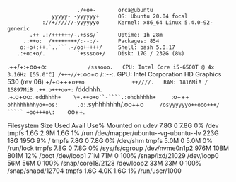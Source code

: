                          ./+o+-       orca@ubuntu
                  yyyyy- -yyyyyy+      OS: Ubuntu 20.04 focal
               ://+//////-yyyyyyo      Kernel: x86_64 Linux 5.4.0-92-generic
           .++ .:/++++++/-.+sss/`      Uptime: 1h 28m
         .:++o:  /++++++++/:--:/-      Packages: 854
        o:+o+:++.`..```.-/oo+++++/     Shell: bash 5.0.17
       .:+o:+o/.          `+sssoo+/    Disk: 17G / 232G (8%)
  .++/+:+oo+o:`             /sssooo.   CPU: Intel Core i5-6500T @ 4x 3.1GHz [55.0°C]
 /+++//+:`oo+o               /::--:.   GPU: Intel Corporation HD Graphics 530 (rev 06)
 \+/+o+++`o++o               ++////.   RAM: 1816MiB / 15897MiB
  .++.o+++oo+:`             /dddhhh.  
       .+.o+oo:.          `oddhhhh+   
        \+.++o+o``-````.:ohdhhhhh+    
         `:o+++ `ohhhhhhhhyo++os:     
           .o:`.syhhhhhhh/.oo++o`     
               /osyyyyyyo++ooo+++/    
                   ````` +oo+++o\:    
                          `oo++.  
                          
Filesystem                         Size  Used Avail Use% Mounted on
udev                               7.8G     0  7.8G   0% /dev
tmpfs                              1.6G  2.9M  1.6G   1% /run
/dev/mapper/ubuntu--vg-ubuntu--lv  223G   18G  195G   9% /
tmpfs                              7.8G     0  7.8G   0% /dev/shm
tmpfs                              5.0M     0  5.0M   0% /run/lock
tmpfs                              7.8G     0  7.8G   0% /sys/fs/cgroup
/dev/nvme0n1p2                     976M  108M  801M  12% /boot
/dev/loop1                          71M   71M     0 100% /snap/lxd/21029
/dev/loop0                          56M   56M     0 100% /snap/core18/2128
/dev/loop2                          33M   33M     0 100% /snap/snapd/12704
tmpfs                              1.6G  4.0K  1.6G   1% /run/user/1000
